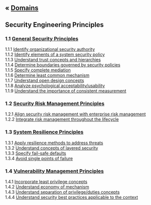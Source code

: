 &laquo; [Domains](../index.md)
---
## Security Engineering Principles

### 1.1 [General Security Principles](task-1.1.md)
1.1.1  [Identify organizational security authority][111]  
1.1.2  [Identify elements of a system security policy][112]  
1.1.3 [Understand trust concepts and hierarchies][113]  
1.1.4 [Determine boundaries governed by security policies][114]  
1.1.5 [Specify complete mediation][115]  
1.1.6 [Determine least common mechanism][116]  
1.1.7 [Understand open design concepts][117]  
1.1.8 [Analyze psychological acceptability/usability][118]  
1.1.9 [Understand the importance of consistent measurement][119]  

### 1.2 [Security Risk Management Principles](task-1.2.md)
1.2.1  [Align security risk management with enterprise risk management][121]  
1.2.2  [Integrate risk management throughout the lifecycle][122]

### 1.3 [System Resilience Principles](task-1.3.md)
1.3.1  [Apply resilience methods to address threats][131]  
1.3.2  [Understand concepts of layered security][132]  
1.3.3  [Specify fail-safe defaults][133]  
1.3.4  [Avoid single points of failure][134]  

### 1.4 [Vulnerability Management Principles](task-1.4.md)
1.4.1  [Incorporate least privilege concepts][141]  
1.4.2  [Understand economy of mechanism][142]  
1.4.3  [Understand separation of privilege/duties concepts][143]  
1.4.4  [Understand security best practices applicable to the context][144]  

[111]: task-1.1.md#111-identify-organizational-security-authority
[112]: task-1.1.md#112-identify-elements-of-a-system-security-policy
[113]: task-1.1.md#113-understand-trust-concepts-and-hierarchies
[114]: task-1.1.md#114-determine-boundaries-governed-by-security-policies
[115]: task-1.1.md#115-specify-complete-mediation
[116]: task-1.1.md#116-determine-least-common-mechanism
[117]: task-1.1.md#117-understand-open-design-concepts
[118]: task-1.1.md#118-analyze-psychological-acceptabilityusability
[119]: task-1.1.md#119-understand-the-importance-of-consistent-measurement
[121]: task-1.2.md#121-align-security-risk-management-with-enterprise-risk-management
[122]: task-1.2.md#122-integrate-risk-management-throughout-the-lifecycle
[131]: task-1.3.md#131-apply-resilience-methods-to-address-threats
[132]: task-1.3.md#132-understand-concepts-of-layered-security
[133]: task-1.3.md#133-specify-fail-safe-defaults
[134]: task-1.3.md#134-avoid-single-points-of-failure
[141]: task-1.4.md#141-incorporate-least-privilege-concepts
[142]: task-1.4.md#142-understand-economy-of-mechanism
[143]: task-1.4.md#143-understand-separation-of-privilegeduties-concepts
[144]: task-1.4.md#144-understand-security-best-practices-applicable-to-the-context
<!--stackedit_data:
eyJoaXN0b3J5IjpbLTY1NzU4NzIzNSwzMjExMjUwNDksMzc2Mj
g1Mjg3LDg1Mjc0OTYxOCwxMDIwMTU3MzA1LC0xODA0ODg4NjE5
LDIzMzU2OTIwLC0xODE2NTE4MjI0LDE1NjI4MzMwNDksLTE2Nz
IwMTgxMDgsMTE3ODAwNDc1NCwtMTgxNjUxODIyNCwtOTY4OTAy
NDgyLDE1Mjc0NDUzOTMsMTUyNzQ0NTM5MywxNzYyNDQ5MTExXX
0=
-->